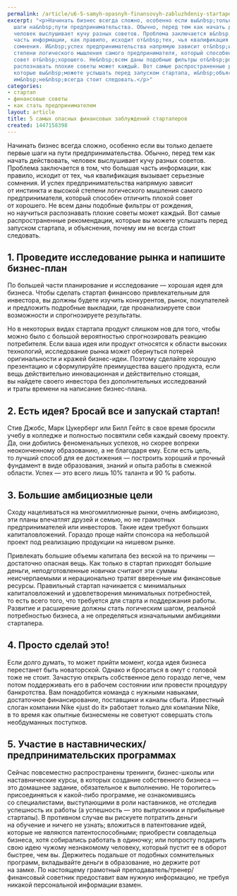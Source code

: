 ```yaml
---
permalink: /article/u6-5-samyh-opasnyh-finansovyh-zabluzhdeniy-startaperov
excerpt: "<p>Начинать бизнес всегда сложно, особенно если вы&nbsp;только делаете первые
  шаги на&nbsp;пути предпринимательства. Обычно, перед тем как начать действовать,
  человек выслушивает кучу разных советов. Проблема заключается в&nbsp;том, что большая
  часть информации, как правило, исходит от&nbsp;тех, чья квалификация вызывает серьезные
  сомнения. И&nbsp;успех предпринимательства напрямую зависит от&nbsp;инстинкта и&nbsp;высокой
  степени логического мышления самого предпринимателя, который способен отличить плохой
  совет от&nbsp;хорошего. Не&nbsp;всем даны подобные фильтры от&nbsp;рождения, но&nbsp;научиться
  распознавать плохие советы может каждый. Вот самые распространенные рекомендации,
  которые вы&nbsp;можете услышать перед запуском стартапа, и&nbsp;объяснения, почему
  им&nbsp;не&nbsp;всегда стоит следовать.</p>"
categories:
- стартап
- финансовые советы
- как стать предпринимателем
layout: article
title: 5 самых опасных финансовых заблуждений стартаперов
created: 1447158398
---
```

<p>Начинать бизнес всегда сложно, особенно если вы&nbsp;только делаете первые шаги на&nbsp;пути предпринимательства. Обычно, перед тем как начать действовать, человек выслушивает кучу разных советов. Проблема заключается в&nbsp;том, что большая часть информации, как правило, исходит от&nbsp;тех, чья квалификация вызывает серьезные сомнения. И&nbsp;успех предпринимательства напрямую зависит от&nbsp;инстинкта и&nbsp;высокой степени логического мышления самого предпринимателя, который способен отличить плохой совет от&nbsp;хорошего. Не&nbsp;всем даны подобные фильтры от&nbsp;рождения, но&nbsp;научиться распознавать плохие советы может каждый. Вот самые распространенные рекомендации, которые вы&nbsp;можете услышать перед запуском стартапа, и&nbsp;объяснения, почему им&nbsp;не&nbsp;всегда стоит следовать.</p>
<h2>1. Проведите исследование рынка и&nbsp;напишите бизнес-план</h2>
<p>По&nbsp;большей части планирование и&nbsp;исследование&nbsp;— хорошая идея для бизнеса. Чтобы сделать стартап финансово привлекательным для инвестора, вы&nbsp;должны будете изучить конкурентов, рынок, покупателей и&nbsp;предложить подробные выкладки, где проанализируете свои возможности и&nbsp;спрогнозируете результаты. </p>
<p>Но&nbsp;в&nbsp;некоторых видах стартапа продукт слишком нов для того, чтобы можно было с&nbsp;большой вероятностью спрогнозировать реакцию потребителя. Если ваша идея или продукт относятся к&nbsp;области высоких технологий, исследование рынка может обернуться потерей оригинальности и&nbsp;кражей бизнес-идеи. Поэтому сделайте хорошую презентацию и&nbsp;сформулируйте преимущества вашего продукта, если вещь действительно инновационная и&nbsp;действительно стоящая, вы&nbsp;найдете своего инвестора без дополнительных исследований и&nbsp;траты времени на&nbsp;написание бизнес-плана.</p>
<h2>2. Есть идея? Бросай все и&nbsp;запускай стартап!</h2>
<p>Стив Джобс, Марк Цукерберг или Билл Гейтс в&nbsp;свое время бросили учебу в&nbsp;колледже и&nbsp;полностью посвятили себя каждый своему проекту. Да, они добились феноменальных успехов, но&nbsp;скорее вопреки неоконченному образованию, а&nbsp;не&nbsp;благодаря ему. Если есть цель, то&nbsp;лучший способ для ее&nbsp;достижения&nbsp;— построить хороший и&nbsp;прочный фундамент в&nbsp;виде образования, знаний и&nbsp;опыта работы в&nbsp;смежной области. Успех&nbsp;— это всего лишь&nbsp;10% таланта и&nbsp;90&nbsp;% работы. </p>
<h2>3. Большие амбициозные цели</h2>
<p>Сходу нацеливаться на&nbsp;многомиллионные рынки, очень амбициозно, эти планы впечатлят друзей и&nbsp;семью, но&nbsp;не&nbsp;грамотных предпринимателей или инвесторов. Такие идеи требуют больших капиталовложений. Гораздо проще найти спонсора на&nbsp;небольшой проект под реализацию продукции на&nbsp;нишевом рынке. </p>
<p>Привлекать большие объемы капитала без веской на&nbsp;то&nbsp;причины&nbsp;— достаточно опасная вещь. Как только в&nbsp;стартап приходят большие деньги, неподготовленные новички считают эти суммы неисчерпаемыми и&nbsp;нерационально тратят вверенные им&nbsp;финансовые ресурсы. Правильный стартап начинается с&nbsp;минимальных капиталовложений и&nbsp;удовлетворения минимальных потребностей, то&nbsp;есть всего того, что требуется для старта и&nbsp;поддержания работы. Развитие и&nbsp;расширение должны стать логическим шагом, реальной потребностью бизнеса, а&nbsp;не&nbsp;определяться изначальными амбициями стартапера. </p>
<h2>4. Просто сделай это!</h2>
<p>Если долго думать, то&nbsp;может прийти момент, когда идея бизнеса перестанет быть новаторской. Однако и&nbsp;бросаться в&nbsp;омут с&nbsp;головой тоже не&nbsp;стоит. Зачастую открыть собственное дело гораздо легче, чем потом поддерживать его в&nbsp;рабочем состоянии или провести процедуру банкротства. Вам понадобится команда с&nbsp;нужными навыками, достаточное финансирование, поставщики и&nbsp;каналы сбыта. Известный слоган компании Nike «just do&nbsp;it» работает только для компании Nike, в&nbsp;то&nbsp;время как опытные бизнесмены не&nbsp;советуют совершать столь необдуманных поступков. </p>
<h2>5. Участие в&nbsp;наставнических/предпринимательских программах</h2>
<p>Сейчас повсеместно распространены тренинги, бизнес-школы или наставнические курсы, в&nbsp;которых создание собственного бизнеса&nbsp;— это домашнее задание, обязательное к&nbsp;выполнению. Не&nbsp;торопитесь присоединяться к&nbsp;какой-либо программе, не&nbsp;ознакомившись со&nbsp;специалистами, выступающими в&nbsp;роли наставников, не&nbsp;отследив успешность их&nbsp;работы (а&nbsp;успешность&nbsp;— это выпускники и&nbsp;прибыльные стартапы). В&nbsp;противном случае вы&nbsp;рискуете потратить деньги на&nbsp;обучение и&nbsp;ничего не&nbsp;узнать; вложиться в&nbsp;патентование идей, которые не&nbsp;являются патентоспособными; приобрести совладельца бизнеса, хотя собирались работать в&nbsp;одиночку; или попросту подарить свою идею чужому незнакомому человеку, который пустит ее&nbsp;в&nbsp;оборот быстрее, чем&nbsp;вы. Держитесь подальше от&nbsp;подобных сомнительных программ, вкладывайте деньги в&nbsp;образование, но&nbsp;держите рот на&nbsp;замке. По&nbsp;настоящему грамотный преподаватель/тренер/финансовый советник предоставит вам нужную информацию, не&nbsp;требуя никакой персональной информации взамен. </p>
